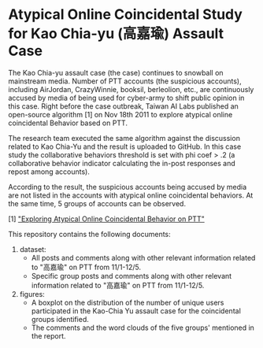 # Atypical Online Coincidental Study for Kao Chia-yu (高嘉瑜) Assault Case
The Kao Chia-yu assault case (the case) continues to snowball on mainstream media. Number of PTT accounts (the suspicious accounts), including AirJordan, CrazyWinnie, booksil, berleolion, etc., are continuously accused by media of being used for cyber-army to shift public opinion in this case.
Right before the case outbreak, Taiwan AI Labs published an open-source algorithm [1] on Nov 18th 2011 to explore atypical online coincidental Behavior based on PTT.

The research team executed the same algorithm against the discussion related to Kao Chia-Yu and the result is uploaded to GitHub.
In this case study the collaborative behaviors threshold is set with phi coef > .2 (a collaborative behavior indicator calculating the in-post responses and repost among accounts).

According to the result, the suspicious accounts being accused by media are not listed in the accounts with atypical online coincidental behaviors.
At the same time, 5 groups of accounts can be observed.

[1] ["Exploring Atypical Online Coincidental Behavior on PTT"](https://ailabs.tw/human-interaction/exploring-atypical-online-coincidental-behavior-on-ptt/)

This repository contains the following documents:
1. dataset: 
    - All posts and comments along with other relevant information related to "高嘉瑜" on PTT from 11/1-12/5.
    - Specific group posts and comments along with other relevant information related to "高嘉瑜" on PTT from 11/1-12/5.
2. figures:
    -  A boxplot on the distribution of the number of unique users participated in the Kao-Chia Yu assault case for the coincidental groups identified.
    -  The comments and the word clouds of the five groups' mentioned in the report.

